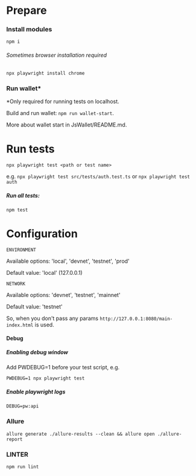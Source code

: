 # Prepare

### Install modules
`npm i`

###### Sometimes browser installation required
`npx playwright install chrome`


### Run wallet*
*Only required for running tests on localhost.

Build and run wallet: `npm run wallet-start`.

More about wallet start in JsWallet/README.md.

# Run tests
`npx playwright test <path or test name>`

e.g. `npx playwright test src/tests/auth.test.ts` or `npx playwright test auth`

##### Run all tests:
`npm test`

# Configuration
`ENVIRONMENT`

Available options: 'local', 'devnet', 'testnet', 'prod'

Default value: 'local' (127.0.0.1)


`NETWORK`

Available options: 'devnet', 'testnet', 'mainnet'

Default value: 'testnet'

So, when you don't pass any params `http://127.0.0.1:8080/main-index.html` is used.


#### Debug
##### Enabling debug window
Add PWDEBUG=1 before your test script, e.g.

`PWDEBUG=1 npx playwright test`

##### Enable playwright logs

`DEBUG=pw:api`

### Allure
`allure generate ./allure-results --clean && allure open ./allure-report`


### LINTER
`npm run lint`
